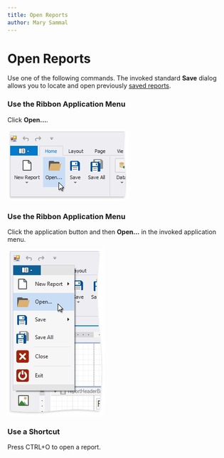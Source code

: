 ```yaml
---
title: Open Reports
author: Mary Sammal
---
```

# Open Reports

Use one of the following commands. The invoked standard **Save** dialog allows you to locate and open previously [saved reports](save-reports.md).

### Use the Ribbon Application Menu

Click **Open...**.

![eurd-win-ribbon-open-reports](../../../images/eurd-win-ribbon-open-reports.png)


### Use the Ribbon Application Menu

Click the application button and then **Open...** in the invoked application menu.

![eurd-win-ribbon-open-reports](../../../images/eurd-win-application-menu-open-reports.png)

### Use a Shortcut

Press CTRL+O to open a report.